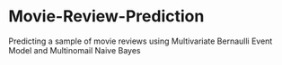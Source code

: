 # Movie-Review-Prediction
Predicting a sample of movie reviews using Multivariate Bernaulli Event Model and Multinomail Naive Bayes
